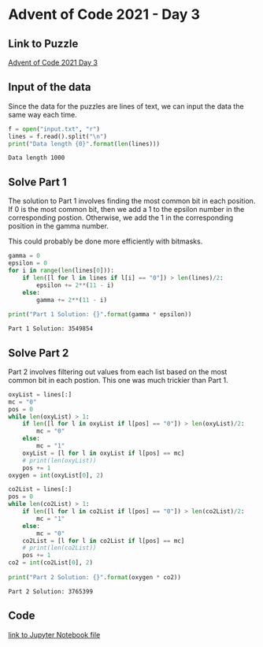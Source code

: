 # Advent of Code 2021 - Day 3

## Link to Puzzle
[Advent of Code 2021 Day 3](https://adventofcode.com/2021/day/3)

## Input of the data
Since the data for the puzzles are lines of text, we can input the data the same way each time.


```python
f = open("input.txt", "r")
lines = f.read().split("\n")
print("Data length {0}".format(len(lines)))
```

    Data length 1000


## Solve Part 1
The solution to Part 1 involves finding the most common bit in each position. If 0 is the most common bit, then we add a 1 to the epsilon number in the corresponding postion. Otherwise, we add the 1 in the corresponding position in the gamma number.

This could probably be done more efficiently with bitmasks.


```python
gamma = 0
epsilon = 0
for i in range(len(lines[0])):
    if len([l for l in lines if l[i] == "0"]) > len(lines)/2:
        epsilon += 2**(11 - i)
    else:
        gamma += 2**(11 - i)
        
print("Part 1 Solution: {}".format(gamma * epsilon))
```

    Part 1 Solution: 3549854


## Solve Part 2

Part 2 involves filtering out values from each list based on the most common bit in each postion. This one was much trickier than Part 1.


```python
oxyList = lines[:]
mc = "0"
pos = 0
while len(oxyList) > 1:
    if len([l for l in oxyList if l[pos] == "0"]) > len(oxyList)/2:
        mc = "0"
    else:
        mc = "1"
    oxyList = [l for l in oxyList if l[pos] == mc]
    # print(len(oxyList))
    pos += 1
oxygen = int(oxyList[0], 2)

co2List = lines[:]
pos = 0
while len(co2List) > 1:
    if len([l for l in co2List if l[pos] == "0"]) > len(co2List)/2:
        mc = "1"
    else:
        mc = "0"
    co2List = [l for l in co2List if l[pos] == mc]
    # print(len(co2List))
    pos += 1
co2 = int(co2List[0], 2)
        
print("Part 2 Solution: {}".format(oxygen * co2))
```

    Part 2 Solution: 3765399


## Code
[link to Jupyter Notebook file](./2021-12-02/Advent_of_Code_2021-Day_3.ipynb)
